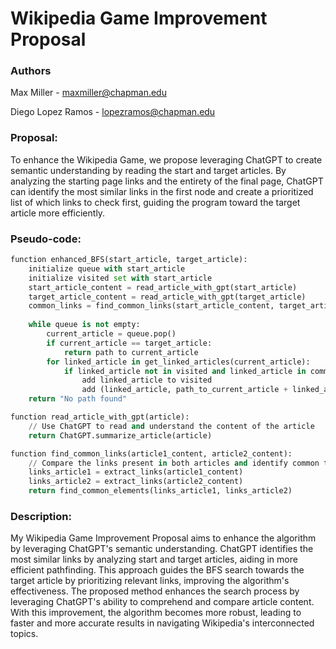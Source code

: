 # Wikipedia Game Improvement Proposal

### Authors

Max Miller - maxmiller@chapman.edu

Diego Lopez Ramos - lopezramos@chapman.edu


### Proposal:

To enhance the Wikipedia Game, we propose leveraging ChatGPT to create semantic understanding by reading the start and target articles. By analyzing the starting page links and the entirety of the final page, ChatGPT can identify the most similar links in the first node and create a prioritized list of which links to check first, guiding the program toward the target article more efficiently.

### Pseudo-code:

```python
function enhanced_BFS(start_article, target_article):
    initialize queue with start_article
    initialize visited set with start_article
    start_article_content = read_article_with_gpt(start_article)
    target_article_content = read_article_with_gpt(target_article)
    common_links = find_common_links(start_article_content, target_article_content)
  
    while queue is not empty:
        current_article = queue.pop()
        if current_article == target_article:
            return path to current_article
        for linked_article in get_linked_articles(current_article):
            if linked_article not in visited and linked_article in common_links:
                add linked_article to visited
                add (linked_article, path_to_current_article + linked_article) to queue
    return "No path found"

function read_article_with_gpt(article):
    // Use ChatGPT to read and understand the content of the article
    return ChatGPT.summarize_article(article)

function find_common_links(article1_content, article2_content):
    // Compare the links present in both articles and identify common topics
    links_article1 = extract_links(article1_content)
    links_article2 = extract_links(article2_content)
    return find_common_elements(links_article1, links_article2)
```


### Description:

My Wikipedia Game Improvement Proposal aims to enhance the algorithm by leveraging ChatGPT's semantic understanding. ChatGPT identifies the most similar links by analyzing start and target articles, aiding in more efficient pathfinding. This approach guides the BFS search towards the target article by prioritizing relevant links, improving the algorithm's effectiveness. The proposed method enhances the search process by leveraging ChatGPT's ability to comprehend and compare article content. With this improvement, the algorithm becomes more robust, leading to faster and more accurate results in navigating Wikipedia's interconnected topics.
